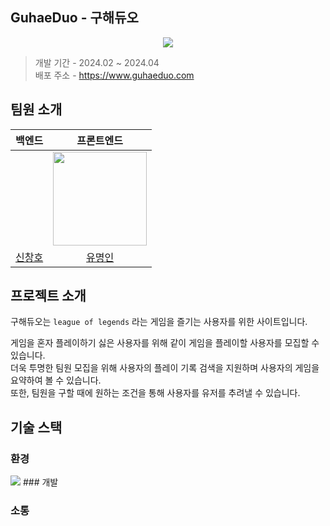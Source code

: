 ## GuhaeDuo - 구해듀오

<p align='center'><img src='https://github.com/guhaeduo/client/assets/114664128/c6b2f278-2caf-4397-bb0b-9953e5a7c5c4'/></p>

> 개발 기간 - 2024.02 ~ 2024.04  
> 배포 주소 - https://www.guhaeduo.com

## 팀원 소개

|백엔드|프론트엔드|
|:--:|:--:|
||<img width="150"  src="https://github.com/guhaeduo/client/assets/114664128/c231adb4-8c04-404c-8848-adaf638366c4">|
|[신창호](https://github.com/Gloom-shin)|[유명인](https://github.com/myeongin0926)|

## 프로젝트 소개

구해듀오는 `league of legends` 라는 게임을 즐기는 사용자를 위한 사이트입니다. 

게임을 혼자 플레이하기 싫은 사용자를 위해 같이 게임을 플레이할 사용자를 모집할 수 있습니다.  
더욱 투명한 팀원 모집을 위해 사용자의 플레이 기록 검색을 지원하며 사용자의 게임을 요약하여 볼 수 있습니다.  
또한, 팀원을 구할 때에 원하는 조건을 통해 사용자를 유저를 추려낼 수 있습니다.  

## 기술 스택

### 환경
<img src="https://img.shields.io/badge/html5-E34F26?style=for-the-badge&logo=html5&logoColor=white">
### 개발

### 소통








